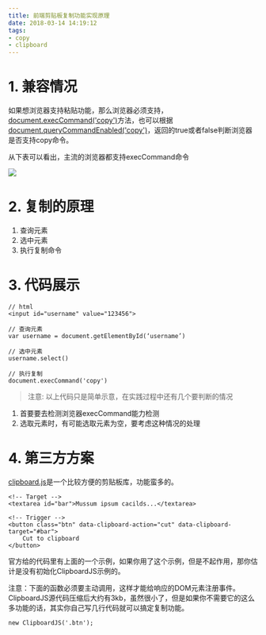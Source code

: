 ```yaml
---
title: 前端剪贴板复制功能实现原理
date: 2018-03-14 14:19:12
tags:
- copy
- clipboard
---
```


# 1. 兼容情况

如果想浏览器支持粘贴功能，那么浏览器必须支持，[document.execCommand('copy')](https://developer.mozilla.org/en-US/docs/Web/API/Document/execCommand)方法，也可以根据[document.queryCommandEnabled('copy')](https://developer.mozilla.org/en-US/docs/Web/API/Document/queryCommandSupported)，返回的true或者false判断浏览器是否支持copy命令。

从下表可以看出，主流的浏览器都支持execCommand命令

![](https://wdd.js.org/img/images/20180314142213_IhrFsz_Jietu20180314-141253.jpeg)

# 2. 复制的原理

1. 查询元素
2. 选中元素
3. 执行复制命令

# 3. 代码展示

```
// html
<input id="username" value="123456">

// 查询元素
var username = document.getElementById(‘username’)

// 选中元素
username.select()

// 执行复制
document.execCommand('copy')
```

> 注意: 以上代码只是简单示意，在实践过程中还有几个要判断的情况

1. 首要要去检测浏览器execCommand能力检测
2. 选取元素时，有可能选取元素为空，要考虑这种情况的处理

# 4. 第三方方案

[clipboard.js](https://clipboardjs.com/)是一个比较方便的剪贴板库，功能蛮多的。


```
<!-- Target -->
<textarea id="bar">Mussum ipsum cacilds...</textarea>

<!-- Trigger -->
<button class="btn" data-clipboard-action="cut" data-clipboard-target="#bar">
    Cut to clipboard
</button>
```

官方给的代码里有上面的一个示例，如果你用了这个示例，但是不起作用，那你估计是没有初始化ClipboardJS示例的。

注意：下面的函数必须要主动调用，这样才能给响应的DOM元素注册事件。 ClipboardJS源代码压缩后大约有3kb，虽然很小了，但是如果你不需要它的这么多功能的话，其实你自己写几行代码就可以搞定复制功能。


```
new ClipboardJS('.btn');
```